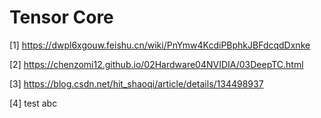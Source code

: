 # Tensor Core


[1] https://dwpl6xgouw.feishu.cn/wiki/PnYmw4KcdiPBphkJBFdcqdDxnke

[2] https://chenzomi12.github.io/02Hardware04NVIDIA/03DeepTC.html

[3] https://blog.csdn.net/hit_shaoqi/article/details/134498937

[4] test abc
